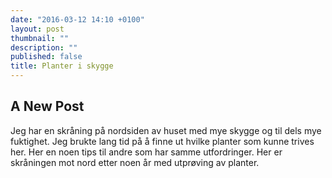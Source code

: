 ```yaml
---
date: "2016-03-12 14:10 +0100"
layout: post
thumbnail: ""
description: ""
published: false
title: Planter i skygge
---
```


## A New Post
Jeg har en skråning på nordsiden av huset med mye skygge og til dels mye fuktighet. Jeg brukte lang tid på å finne ut hvilke planter som kunne trives her. Her en noen tips til andre som har samme utfordringer.
Her er skråningen mot nord etter noen år med utprøving av planter.

